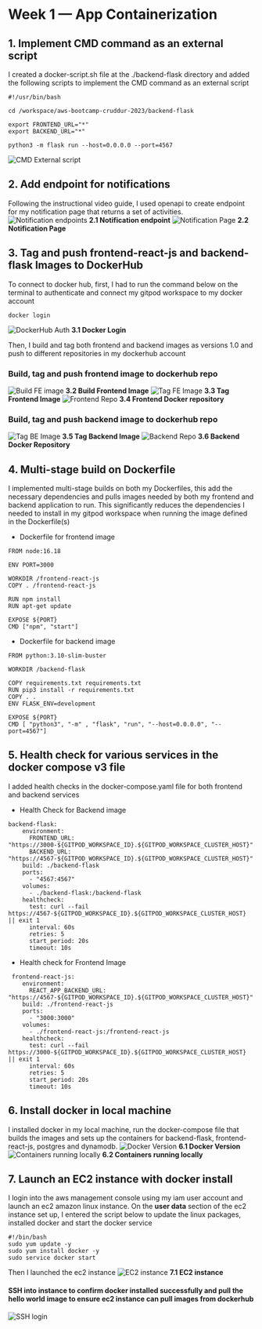 # Week 1 — App Containerization

## 1. Implement CMD command as an external script
I created a docker-script.sh file at the ./backend-flask directory and added the following scripts to implement the CMD command as an external script
```
#!/usr/bin/bash

cd /workspace/aws-bootcamp-cruddur-2023/backend-flask

export FRONTEND_URL="*"
export BACKEND_URL="*"

python3 -m flask run --host=0.0.0.0 --port=4567
```
![CMD External script](https://github.com/izanna-ju/aws-bootcamp-cruddur-2023/blob/main/journal/assets/week1/CMD-external-script.png?raw=true "External script")

## 2. Add endpoint for notifications
Following the instructional video guide, I used openapi to create endpoint for my notification page that returns a set of activities.
![Notification endpoints](https://github.com/izanna-ju/aws-bootcamp-cruddur-2023/blob/main/journal/assets/week1/defined-api-endpoints.png?raw=true "Notification endpoints")
**2.1 Notification endpoint**
![Notification Page](https://github.com/izanna-ju/aws-bootcamp-cruddur-2023/blob/main/journal/assets/week1/add-notifications.png?raw=true "Notification Page")
**2.2 Notification Page**

## 3. Tag and push frontend-react-js and backend-flask Images to DockerHub
To connect to docker hub, first, I had to run the command below on the terminal to authenticate and connect my gitpod workspace to my docker account
```
docker login
```
![DockerHub Auth](https://github.com/izanna-ju/aws-bootcamp-cruddur-2023/blob/main/journal/assets/week1/authenticate-docker-hub.png?raw=true "DockerHub Auth")
**3.1 Docker Login**

Then, I build and tag both frontend and backend images as versions 1.0 and push to different repositories in my dockerhub account
### Build, tag and push frontend image to dockerhub repo
![Build FE image](https://github.com/izanna-ju/aws-bootcamp-cruddur-2023/blob/main/journal/assets/week1/build-frontend-image.png?raw=true "Build Frontend Image")
**3.2 Build Frontend Image**
![Tag FE Image](https://github.com/izanna-ju/aws-bootcamp-cruddur-2023/blob/main/journal/assets/week1/push-docker-frontend-image.png?raw=true "Tag FE image")
**3.3 Tag Frontend Image**
![Frontend Repo](https://github.com/izanna-ju/aws-bootcamp-cruddur-2023/blob/main/journal/assets/week1/docker-frontend-repo.png?raw=true "FE Repo")
**3.4 Frontend Docker repository**

### Build, tag and push backend image to dockerhub repo
![Tag BE Image](https://github.com/izanna-ju/aws-bootcamp-cruddur-2023/blob/main/journal/assets/week1/push-docker-be-image.png?raw=true "Tag BE image")
**3.5 Tag Backend Image**
![Backend Repo](https://github.com/izanna-ju/aws-bootcamp-cruddur-2023/blob/main/journal/assets/week1/docker-backend-repo.png?raw=true "BE Repo")
**3.6 Backend Docker Repository**

## 4. Multi-stage build on Dockerfile
I implemented multi-stage builds on both my Dockerfiles, this add the necessary dependencies and pulls images needed by both my frontend and backend application to run. This significantly reduces the dependencies I needed to install in my gitpod workspace when running the image defined in the Dockerfile(s)

- Dockerfile for frontend image
```
FROM node:16.18

ENV PORT=3000

WORKDIR /frontend-react-js
COPY . /frontend-react-js

RUN npm install
RUN apt-get update

EXPOSE ${PORT}
CMD ["npm", "start"]
```

 - Dockerfile for backend image
```
FROM python:3.10-slim-buster

WORKDIR /backend-flask

COPY requirements.txt requirements.txt
RUN pip3 install -r requirements.txt
COPY . .
ENV FLASK_ENV=development

EXPOSE ${PORT}
CMD [ "python3", "-m" , "flask", "run", "--host=0.0.0.0", "--port=4567"]
```

## 5. Health check for various services in the docker compose v3 file
I added health checks in the docker-compose.yaml file for both frontend and backend services

 - Health Check for Backend image
```
backend-flask:
    environment:
      FRONTEND_URL: "https://3000-${GITPOD_WORKSPACE_ID}.${GITPOD_WORKSPACE_CLUSTER_HOST}"
      BACKEND_URL: "https://4567-${GITPOD_WORKSPACE_ID}.${GITPOD_WORKSPACE_CLUSTER_HOST}"
    build: ./backend-flask
    ports:
      - "4567:4567"
    volumes:
      - ./backend-flask:/backend-flask
    healthcheck:
      test: curl --fail https://4567-${GITPOD_WORKSPACE_ID}.${GITPOD_WORKSPACE_CLUSTER_HOST} || exit 1
      interval: 60s
      retries: 5
      start_period: 20s
      timeout: 10s
```
 - Health check for Frontend Image
```
 frontend-react-js:
    environment:
      REACT_APP_BACKEND_URL: "https://4567-${GITPOD_WORKSPACE_ID}.${GITPOD_WORKSPACE_CLUSTER_HOST}"
    build: ./frontend-react-js
    ports:
      - "3000:3000"
    volumes:
      - ./frontend-react-js:/frontend-react-js
    healthcheck:
      test: curl --fail https://3000-${GITPOD_WORKSPACE_ID}.${GITPOD_WORKSPACE_CLUSTER_HOST} || exit 1
      interval: 60s
      retries: 5
      start_period: 20s
      timeout: 10s
```

## 6. Install docker in local machine
I installed docker in my local machine, run the docker-compose file that builds the images and sets up the containers for backend-flask, frontend-react-js, postgres and dynamodb.
![Docker Version](https://github.com/izanna-ju/aws-bootcamp-cruddur-2023/blob/main/journal/assets/week1/docker-installed-locally.png?raw=true "Docker Version")
**6.1 Docker Version**
![Containers running locally](https://github.com/izanna-ju/aws-bootcamp-cruddur-2023/blob/main/journal/assets/week1/containers-running-local.png?raw=true "Containers running locally")
**6.2 Containers running locally**

## 7. Launch an EC2 instance with docker install
I login into the aws management console using my iam user account and launch an ec2 amazon linux instance. On the **user data** section of the ec2 instance set up, I entered the script below to update the linux packages, installed docker and start the docker service
```
#!/bin/bash
sudo yum update -y
sudo yum install docker -y
sudo service docker start
```
Then I launched the ec2 instance
![EC2 instance](https://github.com/izanna-ju/aws-bootcamp-cruddur-2023/blob/main/journal/assets/week1/created-EC2.png)
**7.1 EC2 instance**

#### SSH into instance to confirm docker installed successfully and pull the hello world image to ensure ec2 instance can pull images from dockerhub
![SSH login](https://github.com/izanna-ju/aws-bootcamp-cruddur-2023/blob/main/journal/assets/week1/ec2-docker-install.png)








